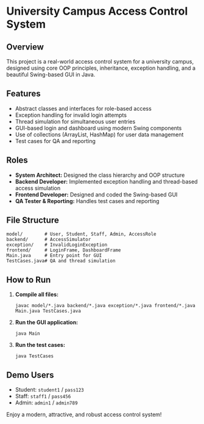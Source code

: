 # University Campus Access Control System

## Overview
This project is a real-world access control system for a university campus, designed using core OOP principles, inheritance, exception handling, and a beautiful Swing-based GUI in Java.

## Features
- Abstract classes and interfaces for role-based access
- Exception handling for invalid login attempts
- Thread simulation for simultaneous user entries
- GUI-based login and dashboard using modern Swing components
- Use of collections (ArrayList, HashMap) for user data management
- Test cases for QA and reporting

## Roles
- **System Architect:** Designed the class hierarchy and OOP structure
- **Backend Developer:** Implemented exception handling and thread-based access simulation
- **Frontend Developer:** Designed and coded the Swing-based GUI
- **QA Tester & Reporting:** Handles test cases and reporting

## File Structure
```
model/        # User, Student, Staff, Admin, AccessRole
backend/      # AccessSimulator
exception/    # InvalidLoginException
frontend/     # LoginFrame, DashboardFrame
Main.java     # Entry point for GUI
TestCases.java# QA and thread simulation
```

## How to Run
1. **Compile all files:**
   ```
   javac model/*.java backend/*.java exception/*.java frontend/*.java Main.java TestCases.java
   ```
2. **Run the GUI application:**
   ```
   java Main
   ```
3. **Run the test cases:**
   ```
   java TestCases
   ```

## Demo Users
- Student: `student1` / `pass123`
- Staff:   `staff1` / `pass456`
- Admin:   `admin1` / `admin789`

Enjoy a modern, attractive, and robust access control system! 
